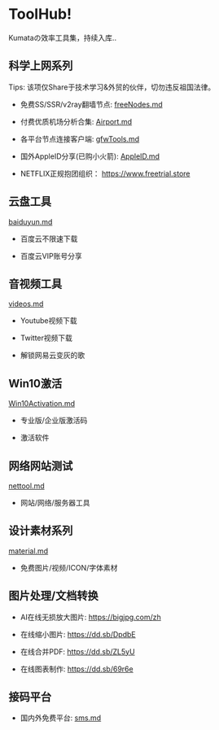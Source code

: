 # ToolHub!

Kumataの效率工具集，持续入库..


## 科学上网系列

Tips: 该项仅Share于技术学习&外贸的伙伴，切勿违反祖国法律。

- 免费SS/SSR/v2ray翻墙节点: [freeNodes.md](freeNodes.md)

- 付费优质机场分析合集: [Airport.md](Airport.md)

- 各平台节点连接客户端: [gfwTools.md](gfwTools.md)

- 国外AppleID分享(已购小火箭):  [AppleID.md](AppleID.md)

- NETFLIX正规抱团组织： https://www.freetrial.store



## 云盘工具

[baiduyun.md](baiduyun.md)

- 百度云不限速下载

- 百度云VIP账号分享


## 音视频工具

[videos.md](videos.md)

- Youtube视频下载

- Twitter视频下载

- 解锁网易云变灰的歌


## Win10激活

[Win10Activation.md](Win10Activation.md)

- 专业版/企业版激活码

- 激活软件


## 网络网站测试

[nettool.md](nettool.md)

- 网站/网络/服务器工具


## 设计素材系列

[material.md](material.md)

- 免费图片/视频/ICON/字体素材

## 图片处理/文档转换

- AI在线无损放大图片: https://bigjpg.com/zh

- 在线缩小图片: https://dd.sb/DpdbE

- 在线合并PDF: https://dd.sb/ZL5yU

- 在线图表制作: https://dd.sb/69r6e

## 接码平台

- 国内外免费平台: [sms.md](sms.md)




